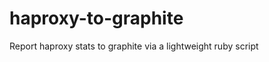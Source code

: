 haproxy-to-graphite
===================

Report haproxy stats to graphite via a lightweight ruby script
